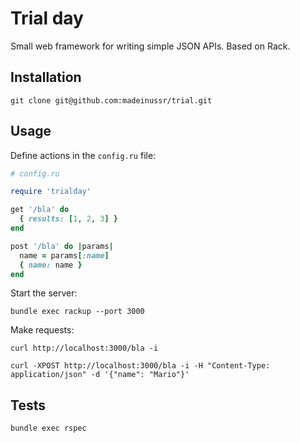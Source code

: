 # Trial day

Small web framework for writing simple JSON APIs. Based on Rack.

## Installation

```
git clone git@github.com:madeinussr/trial.git
```

## Usage

Define actions in the `config.ru` file:

```ruby
# config.ru

require 'trialday'

get '/bla' do
  { results: [1, 2, 3] }
end

post '/bla' do |params|
  name = params[:name]
  { name: name }
end
```

Start the server:

```
bundle exec rackup --port 3000
```

Make requests:

```
curl http://localhost:3000/bla -i
```

```
curl -XPOST http://localhost:3000/bla -i -H "Content-Type: application/json" -d '{"name": "Mario"}'
```

## Tests

```
bundle exec rspec
```
